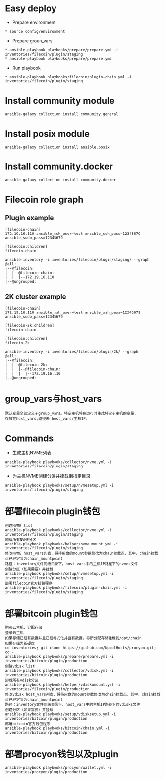 # Easy deploy

* Prepare environment
```
* source config/environment
```
* Prepare groun_vars
```
* ansible-playbook playbooks/prepare/prepare.yml -i inventories/filecoin/plugin/staging
* ansible-playbook playbooks/prepare/prepare.yml
```
* Run playbook
```
* ansible-playbook playbooks/filecoin/plugin-chain.yml -i inventories/filecoin/plugin/staging
```

# Install community module

```
ansible-galaxy collection install community.general
```

# Install posix module

```
ansible-galaxy collection install ansible.posix
```

# Install community.docker

```
ansible-galaxy collection install community.docker
```

# Filecoin role graph

## Plugin example

```
[filecoin-chain]
172.19.16.110 ansible_ssh_user=test ansible_ssh_pass=12345679 ansible_sudo_pass=12345679

[filecoin:children]
filecoin-chain
```

```
ansible-inventory -i inventories/filecoin/plugin/staging/ --graph
@all:
|--@filecoin:
|  |--@filecoin-chain:
|  |  |--172.19.16.110
|--@ungrouped:
```

## 2K cluster example

```
[filecoin-chain]
172.19.16.110 ansible_ssh_user=test ansible_ssh_pass=12345679 ansible_sudo_pass=12345679

[filecoin-2k:children]
filecoin-chain

[filecoin:children]
filecoin-2k
```

```
ansible-inventory -i inventories/filecoin/plugin/2k/ --graph
@all:
|--@filecoin:
|  |--@filecoin-2k:
|  |  |--@filecoin-chain:
|  |  |  |--172.19.16.110
|--@ungrouped:
```

# group_vars与host_vars

```
默认变量全部定义于group_vars。特定主机将在运行时生成特定于主机的变量，
存放在host_vars,路径未 host_vars/主机IP.
```

# Commands

* 生成主机NVME列表
```
ansible-playbook playbooks/collector/nvme.yml -i inventories/filecoin/plugin/staging
```
* 为主机NVME创建分区并挂载倒指定目录
```
ansible-playbook playbooks/setup/nvmesetup.yml -i inventories/filecoin/plugin/staging
```

# 部署filecoin plugin钱包

```
创建NVME list
ansible-playbook playbooks/collector/nvme.yml -i inventories/filecoin/plugin/staging
卸载所有NVME分区
ansible-playbook playbooks/helper/nvmeumount.yml -i inventories/filecoin/plugin/staging
修改NVME host_vars列表，将待用盘的mount参数修改为chain挂载点，其中，chain挂载点已经定义为chain_mountpoint
路径：inventory文件同级目录下，host_vars中的主机IP路径下的nvmes文件
创建分区（如果需要）并挂载
ansible-playbook playbooks/setup/nvmesetup.yml -i inventories/filecoin/plugin/staging
部署filecoin官方钱包程序
ansible-playbook playbooks/filecoin/plugin-chain.yml -i inventories/filecoin/plugin/staging
```

# 部署bitcoin plugin钱包

```
购买云主机，分配存储
登录云主机
如果存储已经有数据并且已经格式化并且有数据，将所分配存储挂载到/opt/chain
如果存储为新硬盘
cd inventories; git clone https://github.com/NpoolHosts/procyon.git; cd -
ansible-playbook playbooks/prepare/prepare.yml -i inventories/bitcoin/plugin/production
创建vdisk list
ansible-playbook playbooks/collector/vdisk.yml -i inventories/bitcoin/plugin/production
卸载所有vdisk分区
ansible-playbook playbooks/helper/vdiskumount.yml -i inventories/filecoin/plugin/production
修改vdisk host_vars列表，将待用盘的mount参数修改为chain挂载点，其中，chain挂载点已经定义为chain_mountpoint
路径：inventory文件同级目录下，host_vars中的主机IP路径下的vdisks文件
创建分区（如果需要）并挂载
ansible-playbook playbooks/setup/vdisksetup.yml -i inventories/bitcoin/plugin/production
部署bitcoin官方钱包程序
ansible-playbook playbooks/bitcoin/chain.yml -i inventories/bitcoin/plugin/production
```

# 部署procyon钱包以及plugin

```
ansible-playbook playbooks/procyon/wallet.yml -i inventories/procyon/plugin/production
```
